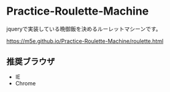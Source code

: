 # Practice-Roulette-Machine
jqueryで実装している晩御飯を決めるルーレットマシーンです。  

https://m5e.github.io/Practice-Roulette-Machine/roulette.html

## 推奨ブラウザ
* IE
* Chrome
